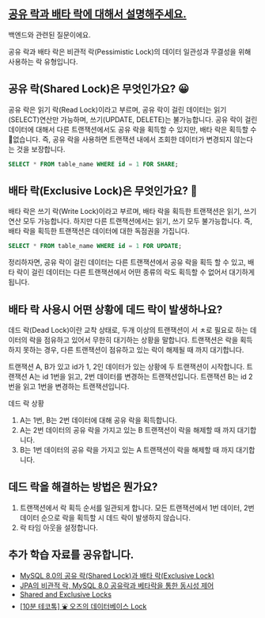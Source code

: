 ## [공유 락과 배타 락에 대해서 설명해주세요.](https://www.maeil-mail.kr/question/80)

백엔드와 관련된 질문이에요.

공유 락과 배타 락은 비관적 락(Pessimistic Lock)의 데이터 일관성과 무결성을 위해 사용하는 락 유형입니다.

## 공유 락(Shared Lock)은 무엇인가요? 😀

공유 락은 읽기 락(Read Lock)이라고 부르며, 공유 락이 걸린 데이터는 읽기(SELECT)연산만 가능하며, 쓰기(UPDATE, DELETE)는 불가능합니다. 공유 락이 걸린 데이터에 대해서 다른 트랜잭션에서도 공유 락을 획득할 수 있지만, 배타 락은 획득할 수 없습니다. 즉, 공유 락을 사용하면 트랜잭션 내에서 조회한 데이터가 변경되지 않는다는 것을 보장합니다.

```sql
SELECT * FROM table_name WHERE id = 1 FOR SHARE;
```

## 배타 락(Exclusive Lock)은 무엇인가요? 🤔

배타 락은 쓰기 락(Write Lock)이라고 부르며, 배타 락을 획득한 트랜잭션은 읽기, 쓰기 연산 모두 가능합니다. 하지만 다른 트랜잭션에서는 읽기, 쓰기 모두 불가능합니다. 즉, 배타 락을 획득한 트랜잭션은 데이터에 대한 독점권을 가집니다.

```sql
SELECT * FROM table_name WHERE id = 1 FOR UPDATE;
```

정리하자면, 공유 락이 걸린 데이터는 다른 트랜잭션에서 공유 락을 획득 할 수 있고, 배타 락이 걸린 데이터는 다른 트랜잭션에서 어떤 종류의 락도 획득할 수 없어서 대기하게 됩니다.

## 배타 락 사용시 어떤 상황에 데드 락이 발생하나요?

데드 락(Dead Lock)이란 교착 상태로, 두개 이상의 트랜잭션이 서 ㅊ로 필요로 하는 데이터의 락을 점유하고 있어서 무한히 대기하는 상황을 말합니다. 트랜잭션은 락을 획득하지 못하는 경우, 다른 트랜잭션이 점유하고 있는 락이 해제될 때 까지 대기합니다.

트랜잭션 A, B가 있고 id가 1, 2인 데이터가 있는 상황에 두 트랜잭션이 시작합니다. 트랜잭션 A는 id 1번을 읽고, 2번 데이터를 변경하는 트랜잭션입니다. 트랜잭션 B는 id 2번을 읽고 1번을 변경하는 트랜잭션입니다.

데드 락 상황

1. A는 1번, B는 2번 데이터에 대해 공유 락을 획득합니다.
2. A는 2번 데이터의 공유 락을 가지고 있는 B 트랜잭션이 락을 해제할 때 까지 대기합니다.
3. B는 1번 데이터의 공유 락을 가지고 있는 A 트랜잭션이 락을 해제할 때 까지 대기합니다.

## 데드 락을 해결하는 방법은 뭔가요?

1. 트랜잭션에서 락 획득 순서를 일관되게 합니다. 모든 트랜잭션에서 1번 데이터, 2번 데이터 순으로 락을 획득할 시 데드 락이 발생하지 않습니다.
2. 락 타임 아웃을 설정합니다.

## 추가 학습 자료를 공유합니다.

- [MySQL 8.0의 공유 락(Shared Lock)과 배타 락(Exclusive Lock)](https://hudi.blog/mysql-8.0-shared-lock-and-exclusive-lock/)
- [JPA의 비관적 락, MySQL 8.0 공유락과 베타락을 통한 동시성 제어](https://haon.blog/haon/jpa/pemistic-lock/)
- [Shared and Exclusive Locks](https://dev.mysql.com/doc/refman/8.0/en/innodb-locking.html#innodb-shared-exclusive-locks)
- [[10분 테코톡] ⛲️ 오즈의 데이터베이스 Lock](https://youtu.be/onBpJRDSZGA?si=UmGmBkVKYKO6-nsS)